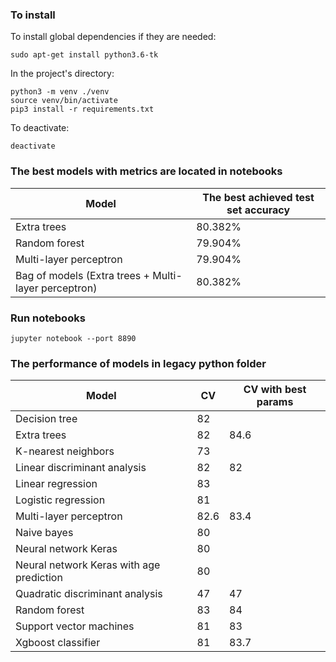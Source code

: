 ### To install
To install global dependencies if they are needed:
```
sudo apt-get install python3.6-tk
```
In the project's directory:
```
python3 -m venv ./venv
source venv/bin/activate
pip3 install -r requirements.txt
```
To deactivate:
```$xslt
deactivate
```

### The best models with metrics are located in notebooks
|  Model | The best achieved test set accuracy  |
|---|---|
| Extra trees | 80.382% |
| Random forest | 79.904% |
| Multi-layer perceptron | 79.904% |
| Bag of models (Extra trees + Multi-layer perceptron) | 80.382% |

### Run notebooks
```jupyter notebook --port 8890```

### The performance of models in legacy python folder
|  Model | CV  | CV with best params  |
|---|---|---|
| Decision tree |  82 |   |
| Extra trees  |  82 |  84.6 |
| K-nearest neighbors | 73  |   |
| Linear discriminant analysis  | 82  | 82  |
| Linear regression  |  83 |   |
| Logistic regression  | 81  |   |
| Multi-layer perceptron  | 82.6  | 83.4  |
| Naive bayes  |  80 |   |
| Neural network Keras  | 80  |   |
| Neural network Keras with age prediction  | 80  |   |
| Quadratic discriminant analysis  |  47 | 47  |
| Random forest  | 83  | 84  |
| Support vector machines  | 81  | 83  |
| Xgboost classifier  |  81 | 83.7  |
